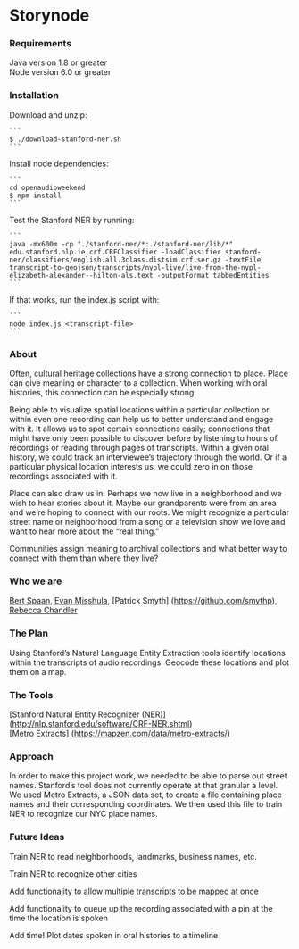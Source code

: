 # Storynode

### Requirements

Java version 1.8 or greater  
Node version 6.0 or greater  

### Installation

Download and unzip:

	```
	$ ./download-stanford-ner.sh
	```

Install node dependencies:
	
	```
	cd openaudioweekend
	$ npm install
	```
	
Test the Stanford NER by running:

	```
	java -mx600m -cp "./stanford-ner/*:./stanford-ner/lib/*" edu.stanford.nlp.ie.crf.CRFClassifier -loadClassifier stanford-ner/classifiers/english.all.3class.distsim.crf.ser.gz -textFile transcript-to-geojson/transcripts/nypl-live/live-from-the-nypl-elizabeth-alexander--hilton-als.text -outputFormat tabbedEntities
	```

If that works, run the index.js script with:

	```
	node index.js <transcript-file>
	```

### About

Often, cultural heritage collections have a strong connection to place. Place can give meaning or character to a collection. When working with oral histories, this connection can be especially strong.

Being able to visualize spatial locations within a particular collection or within even one recording can help us to better understand and engage with it. It allows us to spot certain connections easily; connections that might have only been possible to discover before by listening to hours of recordings or reading through pages of transcripts. Within a given oral history, we could track an interviewee’s trajectory through the world. Or if a particular physical location interests us, we could zero in on those recordings associated with it.

Place can also draw us in. Perhaps we now live in a neighborhood and we wish to hear stories about it. Maybe our grandparents were from an area and we’re hoping to connect with our roots. We might recognize a particular street name or neighborhood from a song or a television show we love and want to hear more about the “real thing.”

Communities assign meaning to archival collections and what better way to connect with them than where they live?

### Who we are

[Bert Spaan](https://github.com/bertspaan), [Evan Misshula](https://github.com/EvanMisshula), [Patrick Smyth] (https://github.com/smythp), [Rebecca Chandler](https://github.com/rebschandler)


### The Plan

Using Stanford’s Natural Language Entity Extraction tools identify locations within the transcripts of audio recordings. Geocode these locations and plot them on a map. 

### The Tools

[Stanford Natural Entity Recognizer (NER)] (http://nlp.stanford.edu/software/CRF-NER.shtml)   
[Metro Extracts] (https://mapzen.com/data/metro-extracts/)  

### Approach

In order to make this project work, we needed to be able to parse out street names. Stanford’s tool does not currently operate at that granular a level. We used Metro Extracts, a JSON data set, to create a file containing place names and their corresponding coordinates. We then used this file to train NER to recognize our NYC place names.

### Future Ideas

Train NER to read neighborhoods, landmarks, business names, etc.

Train NER to recognize other cities

Add functionality to allow multiple transcripts to be mapped at once

Add functionality to queue up the recording associated with a pin at the time the location is spoken

Add time! Plot dates spoken in oral histories to a timeline
